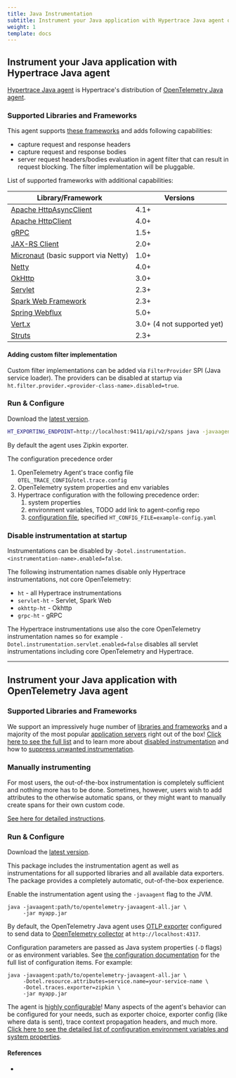 ```yaml
---
title: Java Instrumentation
subtitle: Instrument your Java application with Hypertrace Java agent or OpenTelemetry Java agent. 
weight: 1
template: docs
---
```


## Instrument your Java application with Hypertrace Java agent

[Hypertrace Java agent](https://github.com/hypertrace/javaagent) is Hypertrace's distribution of [OpenTelemetry Java agent](https://github.com/open-telemetry/opentelemetry-java-instrumentation).

### Supported Libraries and Frameworks

This agent supports [these frameworks](https://github.com/open-telemetry/opentelemetry-java-instrumentation#supported-java-libraries-and-frameworks)
and adds following capabilities:
* capture request and response headers
* capture request and response bodies
* server request headers/bodies evaluation in agent filter that can result in request blocking.
    The filter implementation will be pluggable.

List of supported frameworks with additional capabilities:

| Library/Framework                                                                                      | Versions        |
|--------------------------------------------------------------------------------------------------------|-----------------|
| [Apache HttpAsyncClient](https://hc.apache.org/index.html)                                             | 4.1+            |
| [Apache HttpClient](https://hc.apache.org/index.html)                                                  | 4.0+            |
| [gRPC](https://github.com/grpc/grpc-java)                                                              | 1.5+            |
| [JAX-RS Client](https://javaee.github.io/javaee-spec/javadocs/javax/ws/rs/client/package-summary.html) | 2.0+            |
| [Micronaut](https://micronaut.io/)  (basic support via Netty)                                          | 1.0+            |
| [Netty](https://github.com/netty/netty)                                                                | 4.0+            |
| [OkHttp](https://github.com/square/okhttp/)                                                            | 3.0+            |
| [Servlet](https://javaee.github.io/javaee-spec/javadocs/javax/servlet/package-summary.html)            | 2.3+            |
| [Spark Web Framework](https://github.com/perwendel/spark)                                              | 2.3+            |
| [Spring Webflux](https://docs.spring.io/spring/docs/current/javadoc-api/org/springframework/web/reactive/package-summary.html)       | 5.0+            |
| [Vert.x](https://vertx.io)                                                                             | 3.0+ (4 not supported yet) |
| [Struts](https://struts.apache.org/)                                                                   | 2.3+            |

#### Adding custom filter implementation

Custom filter implementations can be added via `FilterProvider` SPI (Java service loader).
The providers can be disabled at startup via `ht.filter.provider.<provider-class-name>.disabled=true`.

### Run & Configure

Download the [latest version](https://github.com/hypertrace/javaagent/releases/latest/download/hypertrace-agent-all.jar).

```bash
HT_EXPORTING_ENDPOINT=http://localhost:9411/api/v2/spans java -javaagent:javaagent/build/libs/hypertrace-agent-<version>-all.jar -jar app.jar
```

By default the agent uses Zipkin exporter.

The configuration precedence order 
1. OpenTelemetry Agent's trace config file `OTEL_TRACE_CONFIG`/`otel.trace.config`
2. OpenTelemetry system properties and env variables
3. Hypertrace configuration with the following precedence order:
   1. system properties 
   2. environment variables, TODO add link to agent-config repo
   3. [configuration file](https://github.com/hypertrace/javaagent/blob/main/example-config.yaml), specified `HT_CONFIG_FILE=example-config.yaml`

### Disable instrumentation at startup

Instrumentations can be disabled by `-Dotel.instrumentation.<instrumentation-name>.enabled=false`.

The following instrumentation names disable only Hypertrace instrumentations, not core OpenTelemetry:

* `ht` - all Hypertrace instrumentations
* `servlet-ht` - Servlet, Spark Web
* `okhttp-ht` - Okhttp
* `grpc-ht` - gRPC

The Hypertrace instrumentations use also the core OpenTelemetry instrumentation names so for example
`-Dotel.instrumentation.servlet.enabled=false` disables all servlet instrumentations including core
OpenTelemetry and Hypertrace.

---

## Instrument your Java application with OpenTelemetry Java agent

### Supported Libraries and Frameworks

We support an impressively huge number of [libraries and frameworks](https://github.com/open-telemetry/opentelemetry-java-instrumentation/blob/main/docs/supported-libraries.md#libraries---frameworks) and
a majority of the most popular [application servers](https://github.com/open-telemetry/opentelemetry-java-instrumentation/blob/main/docs/supported-libraries.md#application-servers) right out of the box!
[Click here to see the full list](https://github.com/open-telemetry/opentelemetry-java-instrumentation/blob/main/docs/supported-libraries.md) and to learn more about
[disabled instrumentation](https://github.com/open-telemetry/opentelemetry-java-instrumentation/blob/main/docs/supported-libraries.md#disabled-instrumentations)
and how to [suppress unwanted instrumentation](https://github.com/open-telemetry/opentelemetry-java-instrumentation/blob/main/docs/suppressing-instrumentation.md).

### Manually instrumenting

For most users, the out-of-the-box instrumentation is completely sufficient and nothing more has to
be done.  Sometimes, however, users wish to add attributes to the otherwise automatic spans,
or they might want to manually create spans for their own custom code.

[See here for detailed instructions](https://github.com/open-telemetry/opentelemetry-java-instrumentation/blob/main/docs/manual-instrumentation.md).

### Run & Configure

Download the [latest version](https://github.com/open-telemetry/opentelemetry-java-instrumentation/releases/latest/download/opentelemetry-javaagent-all.jar).

This package includes the instrumentation agent as well as
instrumentations for all supported libraries and all available data exporters.
The package provides a completely automatic, out-of-the-box experience.

Enable the instrumentation agent using the `-javaagent` flag to the JVM.
```
java -javaagent:path/to/opentelemetry-javaagent-all.jar \
     -jar myapp.jar
```
By default, the OpenTelemetry Java agent uses
[OTLP exporter](https://github.com/open-telemetry/opentelemetry-java/tree/master/exporters/otlp)
configured to send data to
[OpenTelemetry collector](https://github.com/open-telemetry/opentelemetry-collector/blob/master/receiver/otlpreceiver/README.md)
at `http://localhost:4317`.

Configuration parameters are passed as Java system properties (`-D` flags) or
as environment variables. See [the configuration documentation](https://github.com/open-telemetry/opentelemetry-java-instrumentation/blob/main/docs/agent-config.md)
for the full list of configuration items. For example:
```
java -javaagent:path/to/opentelemetry-javaagent-all.jar \
     -Dotel.resource.attributes=service.name=your-service-name \
     -Dotel.traces.exporter=zipkin \
     -jar myapp.jar
```

The agent is [highly configurable](https://github.com/open-telemetry/opentelemetry-java-instrumentation/blob/main/docs/agent-config.md)!  Many aspects of the agent's behavior can be configured for your needs, such as exporter choice, exporter config (like where data is sent), trace context propagation headers, and much more. [Click here to see the detailed list of configuration environment variables and system properties](https://github.com/open-telemetry/opentelemetry-java-instrumentation/blob/main/docs/agent-config.md).


#### References
- 
